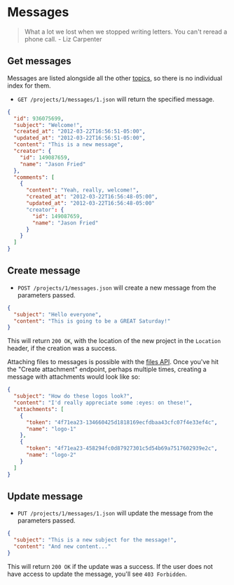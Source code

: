 Messages
========

> What a lot we lost when we stopped writing letters. You can't reread a phone call. - Liz Carpenter


Get messages
------------

Messages are listed alongside all the other [topics](https://github.com/37signals/bcx-api/blob/master/sections/topics.md), so there is no individual index for them.

* `GET /projects/1/messages/1.json` will return the specified message.

```json
{
  "id": 936075699,
  "subject": "Welcome!",
  "created_at": "2012-03-22T16:56:51-05:00",
  "updated_at": "2012-03-22T16:56:51-05:00",
  "content": "This is a new message",
  "creator": {
    "id": 149087659,
    "name": "Jason Fried"
  },
  "comments": [
    {
      "content": "Yeah, really, welcome!",
      "created_at": "2012-03-22T16:56:48-05:00",
      "updated_at": "2012-03-22T16:56:48-05:00"
      "creator": {
        "id": 149087659,
        "name": "Jason Fried"
      }
    }
  ]
}
```


Create message
--------------

* `POST /projects/1/messages.json` will create a new message from the parameters passed.

```json
{
  "subject": "Hello everyone",
  "content": "This is going to be a GREAT Saturday!"
}
```

This will return `200 OK`, with the location of the new project in the `Location` header, if the creation was a success.

Attaching files to messages is possible with the [files
API](https://github.com/37signals/bcx-api/blob/master/sections/files.md). Once
you've hit the "Create attachment" endpoint, perhaps multiple times, creating
a message with attachments would look like so:

```json
{
  "subject": "How do these logos look?",
  "content": "I'd really appreciate some :eyes: on these!",
  "attachments": [
    {
      "token": "4f71ea23-134660425d1818169ecfdbaa43cfc07f4e33ef4c",
      "name": "logo-1"
    },
    {
      "token": "4f71ea23-458294fc0d87927301c5d54b69a7517602939e2c",
      "name": "logo-2"
    }
  ]
}
```

Update message
--------------

* `PUT /projects/1/messages/1.json` will update the message from the parameters passed.

```json
{
  "subject": "This is a new subject for the message!",
  "content": "And new content..."
}
```

This will return `200 OK` if the update was a success. If the user does not have access to update the message, you'll see `403 Forbidden`.
